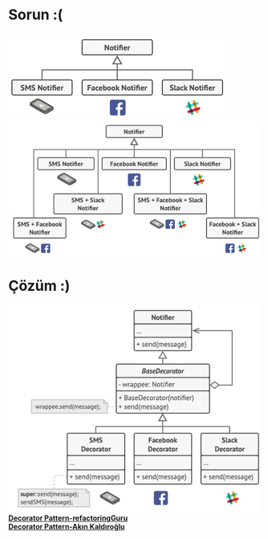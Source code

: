 # Sorun :(

<img src="decoratorPattern/images/imgOne.PNG">
</br>
<img src="decoratorPattern/images/imageTwo.PNG">

# Çözüm :)
<img src="decoratorPattern/images/imageThree.PNG">

<a href="https://refactoring.guru/design-patterns/decorator">
<b>Decorator Pattern-refactoringGuru</b>
</a>

</br>

<a href="https://www.udemy.com/course/designpatterns/">
<b>Decorator Pattern-Akın Kaldıroğlu</b>
</a>